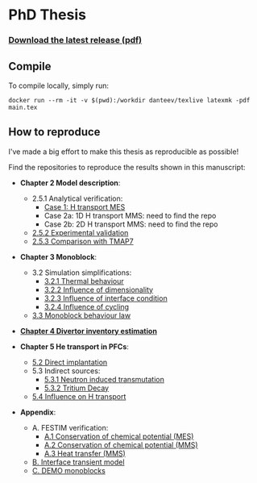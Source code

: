 # PhD Thesis

### [Download the latest release (pdf)](https://github.com/remdelaportemathurin/phdthesis/releases/latest/download/main.pdf)


## Compile
To compile locally, simply run:

```
docker run --rm -it -v $(pwd):/workdir danteev/texlive latexmk -pdf main.tex
```

## How to reproduce

I've made a big effort to make this thesis as reproducible as possible!

Find the repositories to reproduce the results shown in this manuscript:

- **Chapter 2 Model description**:
    - 2.5.1 Analytical verification:
        - [Case 1: H transport MES](https://github.com/RemDelaporteMathurin/PhDthesis/blob/main/scripts/mes_simple_diffusion.py)
        - Case 2a: 1D H transport MMS: need to find the repo
        - Case 2b: 2D H transport MMS: need to find the repo
    - [2.5.2 Experimental validation](https://github.com/RemDelaporteMathurin/tds_optimisation)
    - [2.5.3 Comparison with TMAP7](https://github.com/RemDelaporteMathurin/interface_conditions_paper)

- **Chapter 3 Monoblock**:
    - 3.2 Simulation simplifications:
        - [3.2.1 Thermal behaviour](https://github.com/RemDelaporteMathurin/monoblock_parametric)
        - [3.2.2 Influence of dimensionality](https://github.com/RemDelaporteMathurin/monoblock_dimension_effects)
        - [3.2.3 Influence of interface condition](https://github.com/RemDelaporteMathurin/monoblock_interface_condition)
        - [3.2.4 Influence of cycling](https://github.com/RemDelaporteMathurin/monoblock_cycling)
    - [3.3 Monoblock behaviour law](https://github.com/RemDelaporteMathurin/monoblock_parametric)
- [**Chapter 4 Divertor inventory estimation**](https://github.com/RemDelaporteMathurin/divHretention-Nucl.Fusion-2021)
- **Chapter 5 He transport in PFCs**:
    - [5.2 Direct implantation](https://github.com/RemDelaporteMathurin/he_fenics)
    - 5.3 Indirect sources:
        - [5.3.1 Neutron induced transmutation](https://github.com/RemDelaporteMathurin/monoblock_neutronics)
        - [5.3.2 Tritium Decay](https://github.com/RemDelaporteMathurin/t_decay_in_monoblocks)
    - [5.4 Influence on H transport](https://github.com/RemDelaporteMathurin/he_h_coupling)
- **Appendix**:
    - A. FESTIM verification:
        - [A.1 Conservation of chemical potential (MES)](https://github.com/RemDelaporteMathurin/interface_conditions_paper)
        - [A.2 Conservation of chemical potential (MMS)](https://github.com/RemDelaporteMathurin/interface_conditions_paper)
        - [A.3 Heat transfer (MMS)](https://github.com/RemDelaporteMathurin/PhDthesis/blob/main/scripts/verif_heat_transfer_elbow.py)
    - [B. Interface transient model](https://github.com/RemDelaporteMathurin/interface_conditions_paper)
    - [C. DEMO monoblocks](https://github.com/RemDelaporteMathurin/3d_monoblocks)